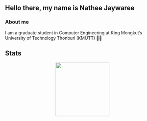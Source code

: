 ## Hello there, my name is Nathee Jaywaree

### About me
I am a graduate student in Computer Engineering at King Mongkut’s University of Technology Thonburi (KMUTT) 👨‍🎓


## Stats
<div align="center">
  <img align="center" height="175px" src="https://github-readme-stats.vercel.app/api?username=eltfshr&count_private=true&show_icons=true&theme=algolia&layout=compact" />
</div>



<!--
**eltfshr/eltfshr** is a ✨ _special_ ✨ repository because its `README.md` (this file) appears on your GitHub profile.

Here are some ideas to get you started:

- 🔭 I’m currently working on ...
- 🌱 I’m currently learning ...
- 👯 I’m looking to collaborate on ...
- 🤔 I’m looking for help with ...
- 💬 Ask me about ...
- 📫 How to reach me: ...
- 😄 Pronouns: ...
- ⚡ Fun fact: ...
-->
